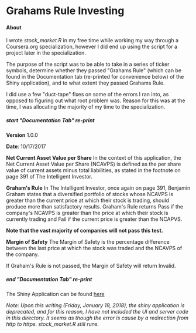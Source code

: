 # Grahams Rule Investing
#### About
I wrote *stock_market.R* in my free time while working my way through a
Coursera.org specialization, however I did end up using the script for a project
later in the specialization.

The purpose of the script was to be able to take in a series of ticker symbols,
determine whether they passed "Grahams Rule" (which can be found in the
Documentation tab (re-printed for convenience below) of the Shiny application),
and to what extent they passed Grahams Rule.

I did use a few "duct-tape" fixes on some of the errors I ran into, as opposed
to figuring out what root problem was. Reason for this was at the time, I was
allocating the majority of my time to the specialization.

##### start "Documentation Tab" re-print

**Version** 1.0.0

**Date**: 10/17/2017

**Net Current Asset Value per Share**
In the context of this application, the Net Current Asset Value per Share (NCAVPS) is defined as the per share value of current assets minus total liabilities, as stated in the footnote on page 391 of The Intelligent Investor.

**Graham's Rule**
In The Intelligent Investor, once again on page 391, Benjamin Graham states that a diversified portfolio of stocks whose NCAVPS is greater than the current price at which their stock is trading, should produce more than satisfactory results. Graham's Rule returns Pass if the company's NCAVPS is greater than the price at which their stock is currently trading and Fail if the current price is greater than the NCAPVS.

**Note that the vast majority of companies will not pass this test.**

**Margin of Safety**
The Margin of Safety is the percentage difference between the last price at which the stock was traded and the NCAVPS of the company.

If Graham's Rule is not passed, the Margin of Safety will return Invalid.

##### end "Documentation Tab" re-print

The Shiny Application can be found [here](https://marshallm94.shinyapps.io/simple_investments/)

*Note: Upon this writing (Friday, January 19, 2018), the shiny application is
deprecated, and for this reason, I have not included the UI and server code in
this directory. It seems as though the error is cause by a redirection from
http to https. stock_market.R still runs.*
